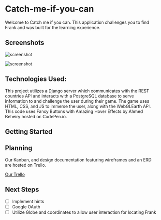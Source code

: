 # Catch-me-if-you-can

Welcome to Catch me if you can. This application challenges you to find Frank and was built for the learning experience.

## Screenshots
![screenshot](/images/login-catch.png)


![screenshot](/images/catch.png)

## Technologies Used:

This project utilizes a Django server which communicates with the REST countries API and interacts with a PostgreSQL database to serve information to and challenge the user during their game.  The game uses HTML, CSS, and JS to immerse the user, along with the WebGLEarth API.  This code uses Fancy Buttons with Amazing Hover Effects by Ahmed Beheiry hosted on CodePen.io.

## Getting Started

## Planning

Our Kanban, and design documentation featuring wireframes and an ERD are hosted on Trello.

[Our Trello](https://trello.com/b/YuWgLGWK/catch-me-if-you-can)

## Next Steps

- [ ] Implement hints
- [ ] Google OAuth
- [ ] Utilize Globe and coordinates to allow user interaction for locating Frank
